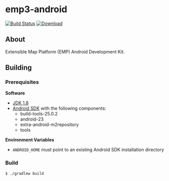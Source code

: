 # emp3-android
[![Build Status](https://travis-ci.org/missioncommand/emp3-android.svg?branch=master)](https://travis-ci.org/missioncommand/emp3-android)
[![Download](https://api.bintray.com/packages/missioncommand/maven/emp3-android/images/download.svg)](https://bintray.com/missioncommand/maven/emp3-android/_latestVersion)

## About
Extensible Map Platform (EMP) Android Development Kit.

## Building

### Prerequisites

__Software__

* [JDK 1.8](http://www.oracle.com/technetwork/java/javase/downloads/jdk8-downloads-2133151.html)
* [Android SDK](https://developer.android.com/studio/index.html) with the following components:
  * build-tools-25.0.2
  * android-23
  * extra-android-m2repository
  * tools

__Environment Variables__

* ```ANDROID_HOME``` must point to an existing Android SDK installation directory


### Build

```
$ ./gradlew build
```
